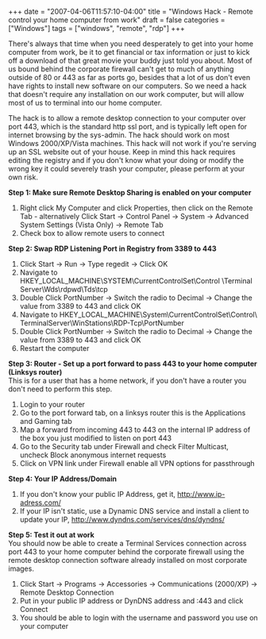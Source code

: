 +++
date = "2007-04-06T11:57:10-04:00"
title = "Windows Hack - Remote control your home computer from work"
draft = false
categories = ["Windows"]
tags = ["windows", "remote", "rdp"]
+++

There's always that time when you need desperately to get into your home
computer from work, be it to get financial or tax information or just to
kick off a download of that great movie your buddy just told you about.
Most of us bound behind the corporate firewall can't get to much of
anything outside of 80 or 443 as far as ports go, besides that a lot of
us don't even have rights to install new software on our computers. So
we need a hack that doesn't require any installation on our work
computer, but will allow most of us to terminal into our home computer.

The hack is to allow a remote desktop connection to your computer over
port 443, which is the standard http ssl port, and is typically left
open for internet browsing by the sys-admin. The hack should work on
most Windows 2000/XP/Vista machines. This hack will not work if you're
serving up an SSL website out of your house. Keep in mind this hack
requires editing the registry and if you don't know what your doing or
modify the wrong key it could severely trash your computer, please
perform at your own risk.  
<!--more-->  
**Step 1: Make sure Remote Desktop Sharing is enabled on your
computer**

1.  Right click My Computer and click Properties, then click on the
    Remote Tab - alternatively Click Start -&gt; Control Panel -&gt;
    System -&gt; Advanced System Settings (Vista Only) -&gt; Remote Tab
2.  Check box to allow remote users to connect

**Step 2: Swap RDP Listening Port in Registry from 3389 to 443**

1.  Click Start -&gt; Run -&gt; Type regedit -&gt; Click OK
2.  Navigate to HKEY\_LOCAL\_MACHINE\\SYSTEM\\CurrentControlSet\\Control
    \\Terminal Server\\Wds\\rdpwd\\Tds\\tcp
3.  Double Click PortNumber -&gt; Switch the radio to Decimal -&gt;
    Change the value from 3389 to 443 and click OK
4.  Navigate to
    HKEY\_LOCAL\_MACHINE\\System\\CurrentControlSet\\Control\  
   TerminalServer\\WinStations\\RDP-Tcp\\PortNumber
5.  Double Click PortNumber -&gt; Switch the radio to Decimal -&gt;
    Change the value from 3389 to 443 and click OK
6.  Restart the computer

**Step 3: Router - Set up a port forward to pass 443 to your home
computer (Linksys router)**  
This is for a user that has a home network, if you don't have a router
you don't need to perform this step.

1.  Login to your router
2.  Go to the port forward tab, on a linksys router this is the
    Applications and Gaming tab
3.  Map a forward from incoming 443 to 443 on the internal IP address of
    the box you just modified to listen on port 443
4.  Go to the Security tab under Firewall and check Filter Multicast,
    uncheck Block anonymous internet requests
5.  Click on VPN link under Firewall enable all VPN options for
    passthrough

**Step 4: Your IP Address/Domain**

1.  If you don't know your public IP Address, get it,
    <http://www.ip-adress.com/>
2.  If your IP isn't static, use a Dynamic DNS service and install a
    client to update your IP,
    <http://www.dyndns.com/services/dns/dyndns/>

**Step 5: Test it out at work**  
You should now be able to create a Terminal Services connection across
port 443 to your home computer behind the corporate firewall using the
remote desktop connection software already installed on most corporate
images.

1.  Click Start -&gt; Programs -&gt; Accessories -&gt;
    Communications (2000/XP) -&gt; Remote Desktop Connection
2.  Put in your public IP address or DynDNS address and :443 and click
    Connect
3.  You should be able to login with the username and password you use
    on your computer
